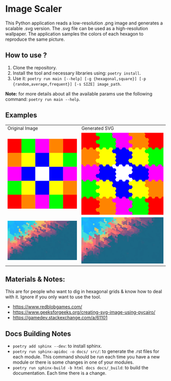 # Image Scaler

This Python application reads a low-resolution .png image and generates a scalable .svg version. The .svg file can be used as a high-resolution wallpaper. The application samples the colors of each hexagon to reproduce the same picture.

## How to use ?

1. Clone the repository.
2. Install the tool and necessary libraries using: `poetry install`.
3. Use it: `poetry run main [--help] [-g {hexagonal,square}] [-p {random,average,frequent}] [-s SIZE] image_path`.

**Note:** for more details about all the available params use the following command: `poetry run main --help`.

## Examples

<table>
    <tr>
        <td>Original Image</td>
        <td>Generated SVG</td>
    </tr>
    <tr>
        <td>
            <img src="data/simple-image.png" alt="Original Image">
        </td>
        <td>
            <img src="data/simple-image.svg" alt="Generated SVG">
        </td>
    </tr>
    <tr>
        <td>
            <img src="data/testing-image.jpg" alt="Original Image">
        </td>
        <td>
            <img src="data/testing-image.svg" alt="Generated SVG">
        </td>
    </tr>
</table>

## Materials & Notes:

This are for people who want to dig in hexagonal grids & know how to deal with it. Ignore if you only want to use the tool.

- https://www.redblobgames.com/
- https://www.geeksforgeeks.org/creating-svg-image-using-pycairo/
- https://gamedev.stackexchange.com/a/61101

## Docs Building Notes

- `poetry add sphinx --dev`: to install sphinx.
- `poetry run sphinx-apidoc -o docs/ src/`: to generate the .rst files for each module. This command should be run each time you have a new module or there is some changes in one of your modules.
- `poetry run sphinx-build -b html docs docs/_build`: to build the documentation. Each time there is a change.
